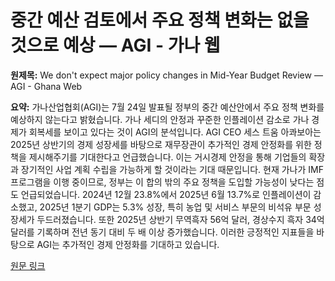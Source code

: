 # 중간 예산 검토에서 주요 정책 변화는 없을 것으로 예상 — AGI - 가나 웹

**원제목:** We don't expect major policy changes in Mid-Year Budget Review — AGI - Ghana Web

**요약:** 가나산업협회(AGI)는 7월 24일 발표될 정부의 중간 예산안에서 주요 정책 변화를 예상하지 않는다고 밝혔습니다. 가나 세디의 안정과 꾸준한 인플레이션 감소로 가나 경제가 회복세를 보이고 있다는 것이 AGI의 분석입니다.  AGI CEO 세스 트움 아콰보아는 2025년 상반기의 경제 성장세를 바탕으로 재무장관이 추가적인 경제 안정화를 위한 정책을 제시해주기를 기대한다고 언급했습니다.  이는 거시경제 안정을 통해 기업들의 확장과 장기적인 사업 계획 수립을 가능하게 할 것이라는 기대 때문입니다. 현재 가나가 IMF 프로그램을 이행 중이므로, 정부는 이 합의 밖의 주요 정책을 도입할 가능성이 낮다는 점도 언급되었습니다.  2024년 12월 23.8%에서 2025년 6월 13.7%로 인플레이션이 감소했고, 2025년 1분기 GDP는 5.3% 성장, 특히 농업 및 서비스 부문의 비석유 부문 성장세가 두드러졌습니다.  또한 2025년 상반기 무역흑자 56억 달러, 경상수지 흑자 34억 달러를 기록하며 전년 동기 대비 두 배 이상 증가했습니다. 이러한 긍정적인 지표들을 바탕으로 AGI는 추가적인 경제 안정화를 기대하고 있습니다.

[원문 링크](https://www.ghanaweb.com/GhanaHomePage/business/We-don-t-expect-major-policy-changes-in-Mid-Year-Budget-Review-AGI-1993075)
